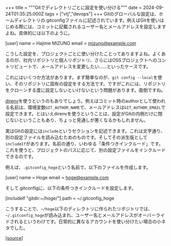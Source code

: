 +++
title = """Gitでディレクトリごとに設定を使い分ける"""
date = 2024-09-24T01:35:25.000Z
tags = ["vtj","devops"]
+++
Gitのグローバルな設定は、ホームディレクトリの.gitconfigファイルに記述されています。例えばGitを使いはじめる際には、コミットに記載されるユーザー名とメールアドレスを設定しますよね。具体的には以下のように。

\[user\]
        name = Hajime MIZUNO
        email = mizuno@example.com

こうした設定を、プロジェクトごとに使い分けたことってありますよね。よくあるのが、社内リポジトリと個人リポジトリ、さらにはOSSプロジェクトへのコントリビュートで、メールアドレスを変更したい……といったケースです。

これにはいくつか方法があります。まず簡単なのが、`git config --local`を使い、そのリポジトリに固有の設定をする方法です。ですがこれには、リポジトリをクローンする度に設定しないといけないという問題があります。面倒ですね。

[direnv](https://devops-blog.virtualtech.jp/entry/20230404/1680576371)を使うというのもありでしょう。例えばコミット時のauthorとして使われる名前は、環境変数`GIT_AUTHOR_NAME`で、メールアドレスは`GIT_AUTHOR_EMAIL`で設定できます。とはいえdirenvを使うということは、設定がGitの内側だけに閉じないということもあり、ちょっと見通しが悪くなるかもしれません。

実はGitの設定には`include`というセクションを記述できます。これは文字通り、別の設定ファイルを読み込むためのものです。そしてその派生版として`includeIf`があります。名前の通り、いわゆる「条件つきインクルード」です。これを使うと、プロジェクトのパスに応じて、別の設定ファイルをインクルードできるのです。

例えば、`.gitconfig_hoge`という名前で、以下のファイルを作成します。

\[user\]
        name = Hoge
        email = hoge@example.com

そして.gitconfigに、以下の条件つきインクルードを設定します。

\[includeIf "gitdir:~/hoge/"\]
        path = ~/.gitconfig\_hoge

こうすることで、`~/hoge`以下のディレクトリに作られたリポジトリでは、`~/.gitconfig_hoge`が読み込まれ、ユーザー名とメールアドレスがオーバーライドされるというわけです。日常的に異なるアカウントを使い分けたい場合の小ネタでした。

[[source]](https://devops-blog.virtualtech.jp/entry/20240924/1727141725)
